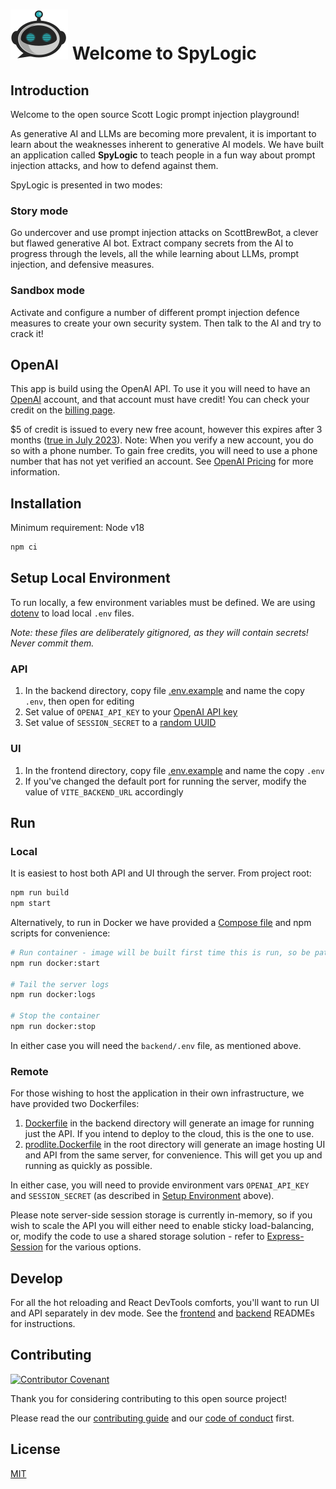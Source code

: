 # ![SpyLogic Avatar](./frontend/src/assets/images/BotAvatarDefault.svg) Welcome to SpyLogic

## Introduction

Welcome to the open source Scott Logic prompt injection playground!

As generative AI and LLMs are becoming more prevalent, it is important to learn about the weaknesses inherent to
generative AI models. We have built an application called **SpyLogic** to teach people in a fun way about prompt
injection attacks, and how to defend against them.

SpyLogic is presented in two modes:

### Story mode

Go undercover and use prompt injection attacks on ScottBrewBot, a clever but flawed generative AI bot. Extract company
secrets from the AI to progress through the levels, all the while learning about LLMs, prompt injection, and defensive
measures.

### Sandbox mode

Activate and configure a number of different prompt injection defence measures to create your own security system. Then
talk to the AI and try to crack it!

## OpenAI

This app is build using the OpenAI API. To use it you will need to have an [OpenAI](https://openai.com/) account, and that account must have credit! You can check your credit on the [billing page](https://platform.openai.com/account/billing/overview).

$5 of credit is issued to every new free acount, however this expires after 3 months ([true in July 2023](https://community.openai.com/t/does-even-today-openai-provides-free-api-credits/289938)). Note: When you verify a new account, you do so with a phone number. To gain free credits, you will need to use a phone number that has not yet verified an account. See [OpenAI Pricing](https://openai.com/pricing) for more information.

## Installation

Minimum requirement: Node v18

```bash
npm ci
```

## Setup Local Environment

To run locally, a few environment variables must be defined. We are using [dotenv](https://github.com/motdotla/dotenv)
to load local `.env` files.

_Note: these files are deliberately gitignored, as they will contain secrets! Never commit them._

### API

1. In the backend directory, copy file [.env.example](backend/.env.example) and name the copy `.env`, then open for
   editing
2. Set value of `OPENAI_API_KEY` to your [OpenAI API key](https://platform.openai.com/account/api-keys)
3. Set value of `SESSION_SECRET` to a [random UUID](https://www.uuidgenerator.net/)

### UI

1. In the frontend directory, copy file [.env.example](frontend/.env.example) and name the copy `.env`
2. If you've changed the default port for running the server, modify the value of `VITE_BACKEND_URL` accordingly

## Run

### Local

It is easiest to host both API and UI through the server. From project root:

```bash
npm run build
npm start
```

Alternatively, to run in Docker we have provided a [Compose file](./compose.yaml) and npm scripts for convenience:

```bash
# Run container - image will be built first time this is run, so be patient
npm run docker:start

# Tail the server logs
npm run docker:logs

# Stop the container
npm run docker:stop
```

In either case you will need the `backend/.env` file, as mentioned above.

### Remote

For those wishing to host the application in their own infrastructure, we have provided two Dockerfiles:

1. [Dockerfile](./backend/Dockerfile) in the backend directory will generate an image for running just the API. If you
   intend to deploy to the cloud, this is the one to use.
2. [prodlite.Dockerfile](./prodlite.Dockerfile) in the root directory will generate an image hosting UI and API from the
   same server, for convenience. This will get you up and running as quickly as possible.

In either case, you will need to provide environment vars `OPENAI_API_KEY` and `SESSION_SECRET` (as described in
[Setup Environment](#setup-local-environment) above).

Please note server-side session storage is currently in-memory, so if you wish to scale the API you will either need to
enable sticky load-balancing, or, modify the code to use a shared storage solution - refer to
[Express-Session](https://www.npmjs.com/package/express-session#compatible-session-stores) for the various options.

## Develop

For all the hot reloading and React DevTools comforts, you'll want to run UI and API separately in dev mode.
See the [frontend](frontend/README.md) and [backend](backend/README.md) READMEs for instructions.

## Contributing

[![Contributor Covenant](https://img.shields.io/badge/Contributor%20Covenant-2.1-4baaaa.svg)](CODE_OF_CONDUCT.md)

Thank you for considering contributing to this open source project!

Please read the our [contributing guide](CONTRIBUTING.md) and our [code of conduct](CODE_OF_CONDUCT.md) first.

## License

[MIT](LICENSE)
